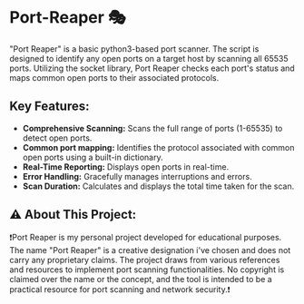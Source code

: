 # Port-Reaper 🎭
"Port Reaper" is a basic python3-based port scanner. 
The script is designed to identify any open ports on a target host by scanning all 65535 ports.
Utilizing the socket library, Port Reaper checks each port's status and maps common open ports to their associated protocols.

## Key Features:
- **Comprehensive Scanning:** Scans the full range of ports (1-65535) to detect open ports.
- **Common port mapping:** Identifies the protocol associated with common open ports using a built-in dictionary.
- **Real-Time Reporting:** Displays open ports in real-time.
- **Error Handling:** Gracefully manages interruptions and errors.
- **Scan Duration:** Calculates and displays the total time taken for the scan.

## ⚠️ About This Project:
❗Port Reaper is my personal project developed for educational purposes. The name "Port Reaper" is a creative designation i've chosen and does not carry any proprietary claims. The project draws from various references and resources to implement port scanning functionalities. No copyright is claimed over the name or the concept, and the tool is intended to be a practical resource for port scanning and network security.❗
